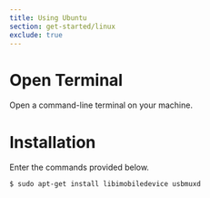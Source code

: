 ```yaml
---
title: Using Ubuntu
section: get-started/linux
exclude: true
---
```

# Open Terminal

Open a command-line terminal on your machine.

# Installation

Enter the commands provided below.

```shell-session
$ sudo apt-get install libimobiledevice usbmuxd
```